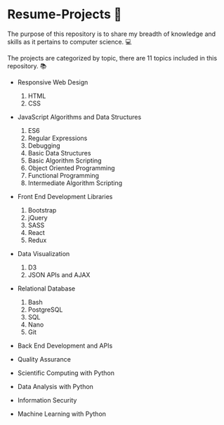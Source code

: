 # Resume-Projects 🙂

The purpose of this repository is to share my breadth of knowledge and skills as it pertains to computer science.  💻 

The projects are categorized by topic, there are 11 topics included in this repository. 📚

- Responsive Web Design
  1. HTML
  2. CSS
  
- JavaScript Algorithms and Data Structures
  1. ES6
  2. Regular Expressions
  3. Debugging
  4. Basic Data Structures
  5. Basic Algorithm Scripting
  6. Object Oriented Programming
  7. Functional Programming
  8. Intermediate Algorithm Scripting
  
- Front End Development Libraries
  1. Bootstrap
  2. jQuery
  3. SASS
  4. React
  5. Redux
  
- Data Visualization
  1. D3
  2. JSON APIs and AJAX
  
- Relational Database
  1. Bash
  2. PostgreSQL
  3. SQL
  4. Nano
  5. Git
  
- Back End Development and APIs
- Quality Assurance 
- Scientific Computing with Python
- Data Analysis with Python
- Information Security
- Machine Learning with Python
